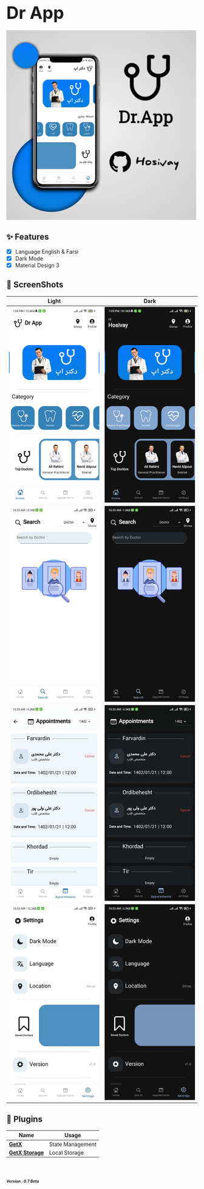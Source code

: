 

# **<span style="font-size:45px;">Dr App</span>** <br/>

<img src="bg/banner.jpg" width="500">

## ✨ Features

- [x] Language English & Farsi
- [x] Dark Mode
- [x] Material Design 3

## 📸 ScreenShots

| Light                             | Dark                              |
| --------------------------------- | --------------------------------- |
| <img src="bg/1.jpg" width="300">  | <img src="bg/2.jpg" width="300">  |
| <img src="bg/3.jpg" width="300">  | <img src="bg/4.jpg" width="300">  |
| <img src="bg/5.jpg" width="300">  | <img src="bg/6.jpg" width="300">  |
| <img src="bg/7.jpg" width="300">  | <img src="bg/8.jpg" width="300">  |


## 🔌 Plugins

| Name                                                                   | Usage                                         |
| ---------------------------------------------------------------------- | --------------------------------------------- |
| [**GetX**](https://pub.dev/packages/get)                               | State Management                              |
| [**GetX Storage**](https://pub.dev/packages/get_storage)               | Local Storage                                 |

 # <em><span style="font-size:10px;">Version : 0.7 Beta</span><em/><br/>

